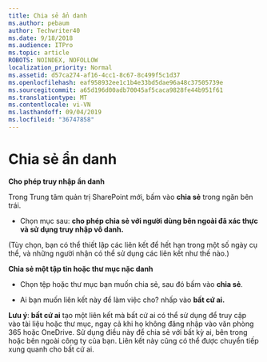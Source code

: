 ```yaml
---
title: Chia sẻ ẩn danh
ms.author: pebaum
author: Techwriter40
ms.date: 9/18/2018
ms.audience: ITPro
ms.topic: article
ROBOTS: NOINDEX, NOFOLLOW
localization_priority: Normal
ms.assetid: d57ca274-af16-4cc1-8c67-8c499f5c1d37
ms.openlocfilehash: eaf958932ee1c1b4e33bd5dae96a48c37505739e
ms.sourcegitcommit: a65d196d00adb70045af5caca9828fe44b951f61
ms.translationtype: MT
ms.contentlocale: vi-VN
ms.lasthandoff: 09/04/2019
ms.locfileid: "36747858"
---
```

# <a name="anonymous-sharing"></a>Chia sẻ ẩn danh

 **Cho phép truy nhập ẩn danh**
  
Trong Trung tâm quản trị SharePoint mới, bấm vào **chia sẻ** trong ngăn bên trái. 
  
- Chọn mục sau: **cho phép chia sẻ với người dùng bên ngoài đã xác thực và sử dụng truy nhập vô danh.**
  
(Tùy chọn, bạn có thể thiết lập các liên kết để hết hạn trong một số ngày cụ thể, và những người nhận có thể sử dụng các liên kết như thế nào.)
    
 **Chia sẻ một tập tin hoặc thư mục nặc danh**
  
- Chọn tệp hoặc thư mục bạn muốn chia sẻ, sau đó bấm vào **chia sẻ**. 
    
- Ai bạn muốn liên kết này để làm việc cho? nhấp vào **bất cứ ai.**
  
 **Lưu ý**: **bất cứ ai** tạo một liên kết mà bất cứ ai có thể sử dụng để truy cập vào tài liệu hoặc thư mục, ngay cả khi họ không đăng nhập vào văn phòng 365 hoặc OneDrive. Sử dụng điều này để chia sẻ với bất kỳ ai, bên trong hoặc bên ngoài công ty của bạn. Liên kết này cũng có thể được chuyển tiếp xung quanh cho bất cứ ai. 
    

